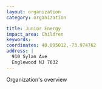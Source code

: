 ```yaml
---
layout: organization
category: organization

title: Junior Energy
impact_area: Children
keywords: 
coordinates: 40.895012,-73.974762
address: |
  910 Sylan Ave
  Englewood NJ 7632
---
```

Organization's overview
